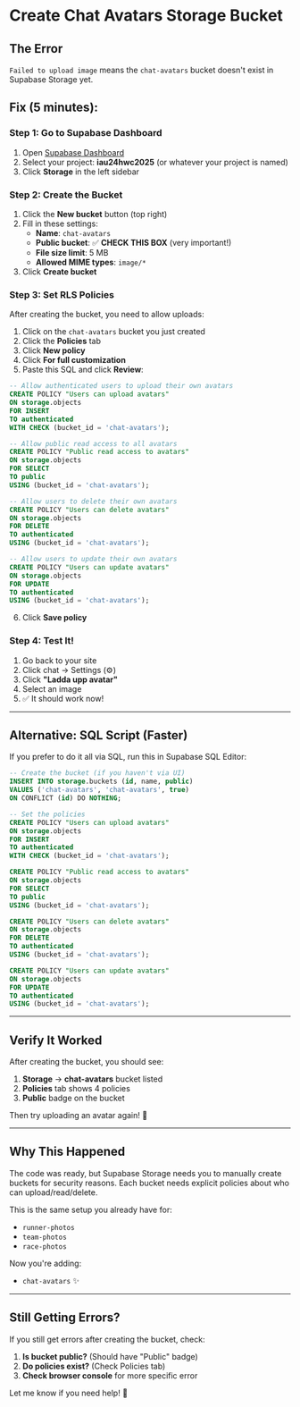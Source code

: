 # Create Chat Avatars Storage Bucket

## The Error

`Failed to upload image` means the `chat-avatars` bucket doesn't exist in Supabase Storage yet.

## Fix (5 minutes):

### Step 1: Go to Supabase Dashboard

1. Open [Supabase Dashboard](https://supabase.com/dashboard)
2. Select your project: **iau24hwc2025** (or whatever your project is named)
3. Click **Storage** in the left sidebar

### Step 2: Create the Bucket

1. Click the **New bucket** button (top right)
2. Fill in these settings:
   - **Name**: `chat-avatars`
   - **Public bucket**: ✅ **CHECK THIS BOX** (very important!)
   - **File size limit**: 5 MB
   - **Allowed MIME types**: `image/*`
3. Click **Create bucket**

### Step 3: Set RLS Policies

After creating the bucket, you need to allow uploads:

1. Click on the `chat-avatars` bucket you just created
2. Click the **Policies** tab
3. Click **New policy**
4. Click **For full customization**
5. Paste this SQL and click **Review**:

```sql
-- Allow authenticated users to upload their own avatars
CREATE POLICY "Users can upload avatars"
ON storage.objects
FOR INSERT
TO authenticated
WITH CHECK (bucket_id = 'chat-avatars');

-- Allow public read access to all avatars
CREATE POLICY "Public read access to avatars"
ON storage.objects
FOR SELECT
TO public
USING (bucket_id = 'chat-avatars');

-- Allow users to delete their own avatars
CREATE POLICY "Users can delete avatars"
ON storage.objects
FOR DELETE
TO authenticated
USING (bucket_id = 'chat-avatars');

-- Allow users to update their own avatars
CREATE POLICY "Users can update avatars"
ON storage.objects
FOR UPDATE
TO authenticated
USING (bucket_id = 'chat-avatars');
```

6. Click **Save policy**

### Step 4: Test It!

1. Go back to your site
2. Click chat → Settings (⚙️)
3. Click **"Ladda upp avatar"**
4. Select an image
5. ✅ It should work now!

---

## Alternative: SQL Script (Faster)

If you prefer to do it all via SQL, run this in Supabase SQL Editor:

```sql
-- Create the bucket (if you haven't via UI)
INSERT INTO storage.buckets (id, name, public)
VALUES ('chat-avatars', 'chat-avatars', true)
ON CONFLICT (id) DO NOTHING;

-- Set the policies
CREATE POLICY "Users can upload avatars"
ON storage.objects
FOR INSERT
TO authenticated
WITH CHECK (bucket_id = 'chat-avatars');

CREATE POLICY "Public read access to avatars"
ON storage.objects
FOR SELECT
TO public
USING (bucket_id = 'chat-avatars');

CREATE POLICY "Users can delete avatars"
ON storage.objects
FOR DELETE
TO authenticated
USING (bucket_id = 'chat-avatars');

CREATE POLICY "Users can update avatars"
ON storage.objects
FOR UPDATE
TO authenticated
USING (bucket_id = 'chat-avatars');
```

---

## Verify It Worked

After creating the bucket, you should see:

1. **Storage** → **chat-avatars** bucket listed
2. **Policies** tab shows 4 policies
3. **Public** badge on the bucket

Then try uploading an avatar again! 🎨

---

## Why This Happened

The code was ready, but Supabase Storage needs you to manually create buckets for security reasons. Each bucket needs explicit policies about who can upload/read/delete.

This is the same setup you already have for:

- `runner-photos`
- `team-photos`
- `race-photos`

Now you're adding:

- `chat-avatars` ✨

---

## Still Getting Errors?

If you still get errors after creating the bucket, check:

1. **Is bucket public?** (Should have "Public" badge)
2. **Do policies exist?** (Check Policies tab)
3. **Check browser console** for more specific error

Let me know if you need help! 🚀









